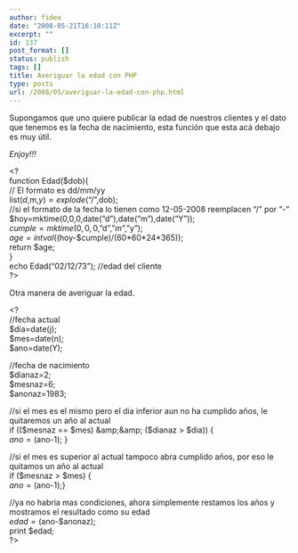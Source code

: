 ```yaml
---
author: fideo
date: "2008-05-21T16:10:11Z"
excerpt: ""
id: 137
post_format: []
status: publish
tags: []
title: Averiguar la edad con PHP
type: posts
url: /2008/05/averiguar-la-edad-con-php.html
---
```

Supongamos que uno quiere publicar la edad de nuestros clientes y el dato que tenemos es la fecha de nacimiento, esta función que esta acá debajo es muy útil.

*Enjoy!!!*

&lt;?  
function Edad($dob){  
// El formato es dd/mm/yy  
list($d,$m,$y)=explode(“/”,$dob);  
//si el formato de la fecha lo tienen como 12-05-2008 reemplacen “/” por “-”  
$hoy=mktime(0,0,0,date(“d”),date(“m”),date(“Y”));  
$cumple=mktime(0,0,0,”$d”,”$m”,”$y”);  
$age=intval(($hoy-$cumple)/(60\*60\*24\*365));  
return $age;  
}  
echo Edad(“02/12/73”); //edad del cliente  
?&gt;

Otra manera de averiguar la edad.

&lt;?  
//fecha actual  
$dia=date(j);  
$mes=date(n);  
$ano=date(Y);

//fecha de nacimiento  
$dianaz=2;  
$mesnaz=6;  
$anonaz=1983;

//si el mes es el mismo pero el dia inferior aun no ha cumplido años, le quitaremos un año al actual  
if (($mesnaz == $mes) &amp;&amp; ($dianaz &gt; $dia)) {  
$ano=($ano-1); }

//si el mes es superior al actual tampoco abra cumplido años, por eso le quitamos un año al actual  
if ($mesnaz &gt; $mes) {  
$ano=($ano-1);}

//ya no habria mas condiciones, ahora simplemente restamos los años y mostramos el resultado como su edad  
$edad=($ano-$anonaz);  
print $edad;  
?&gt;
